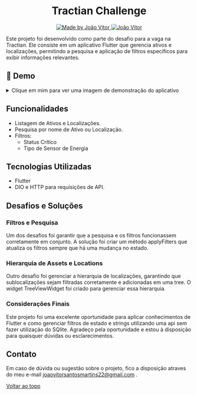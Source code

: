 <h1 align="center">Tractian Challenge</h1>
<p align="center">
  <a href="https://github.com/JoaoBall/projeto_atividade">
    <img alt="Made by João Vitor" src="https://img.shields.io/badge/-Github-3D7BF7?style=for-the-badge&logo=Github&logoColor=white&link=https://github.com/Anderson-Andre-P" />
  </a>
  <a href="https://www.linkedin.com/in/joaovitorsantosmartins/">
      <img alt="João Vitor" src="https://img.shields.io/badge/LinkedIn-0077B5?style=for-the-badge&logo=linkedin&logoColor=white" />
   </a>
  </p>

  Este projeto foi desenvolvido como parte do desafio para a vaga na Tractian. Ele consiste em um aplicativo Flutter que gerencia ativos e localizações, permitindo a pesquisa e aplicação de filtros específicos para exibir informações relevantes.

## :link: Demo

<details>

<summary>Clique em mim para ver uma imagem de demonstração do aplicativo</summary>

|           Splash            |          Home           |            All Assets                 |
| :-------------------------: | :---------------------: |   :-----------------------------:     |
| ![Splash](/Demo/splash.jpg) | ![Home](/Demo/home.jpg) | ![Settings](/Demo/lista_assets.jpg)   |

|             Assets Filter 01             |             Assets Filter 02              |             Assets Filter 03              |
| :---------------------------------: | :---------------------------------------: | :---------------------------------------: |
| ![All Assets](/Demo/filtro_nome.jpg) | ![Assets Filter 01](/Demo/filtro_critico.jpg) | ![Assets Filter 02](/Demo/filtro_energia.jpg) |

</details>

## Funcionalidades

- Listagem de Ativos e Localizações.
- Pesquisa por nome de Ativo ou Localização.
- Filtros:
  - Status Crítico
  - Tipo de Sensor de Energia


## Tecnologias Utilizadas

- Flutter
- DIO e HTTP para requisições de API.

## Desafios e Soluções

### Filtros e Pesquisa

Um dos desafios foi garantir que a pesquisa e os filtros funcionassem corretamente em conjunto. A solução foi criar um método applyFilters que atualiza os filtros sempre que há uma mudança no estado.

### Hierarquia de Assets e Locations

Outro desafio foi gerenciar a hierarquia de localizações, garantindo que sublocalizações sejam filtradas corretamente e adicionadas em uma tree. O widget TreeViewWidget foi criado para gerenciar essa hierarquia.

### Considerações Finais

Este projeto foi uma excelente oportunidade para aplicar conhecimentos de Flutter e como gerenciar filtros de estado e strings utilizando uma api sem fazer utilização do SQlite. Agradeço pela oportunidade e estou à disposição para quaisquer dúvidas ou esclarecimentos.

## Contato

Em caso de dúvida ou sugestão sobre o projeto, fico a disposição atraves do meu e-mail joaovitorsantosmartins22@gmail.com .

<a href="#top">Voltar ao topo</a>

  